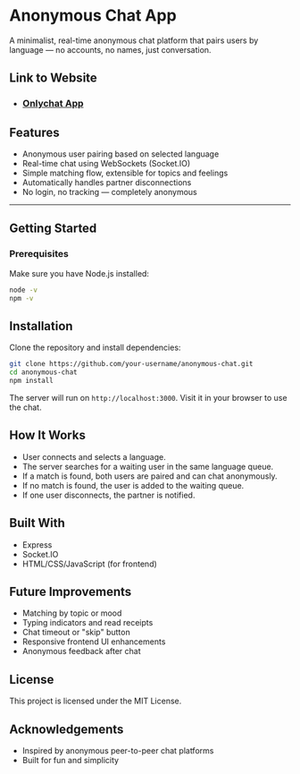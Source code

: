 #  Anonymous Chat App

A minimalist, real-time anonymous chat platform that pairs users by language — no accounts, no names, just conversation.

## Link to Website
- ### [Onlychat App](https://onlychat-yhcu.onrender.com/)

##  Features

-  Anonymous user pairing based on selected language
-  Real-time chat using WebSockets (Socket.IO)
-  Simple matching flow, extensible for topics and feelings
-  Automatically handles partner disconnections
-  No login, no tracking — completely anonymous

---

##  Getting Started

### Prerequisites

Make sure you have Node.js installed:

```bash
node -v
npm -v
```

## Installation

Clone the repository and install dependencies:

```bash
git clone https://github.com/your-username/anonymous-chat.git
cd anonymous-chat
npm install
```

The server will run on `http://localhost:3000`. Visit it in your browser to use the chat.

## How It Works

- User connects and selects a language.
- The server searches for a waiting user in the same language queue.
- If a match is found, both users are paired and can chat anonymously.
- If no match is found, the user is added to the waiting queue.
- If one user disconnects, the partner is notified.


## Built With

- Express
- Socket.IO
- HTML/CSS/JavaScript (for frontend)

## Future Improvements

- Matching by topic or mood
- Typing indicators and read receipts
- Chat timeout or "skip" button
- Responsive frontend UI enhancements
- Anonymous feedback after chat

## License

This project is licensed under the MIT License.

## Acknowledgements

- Inspired by anonymous peer-to-peer chat platforms
- Built for fun and simplicity
